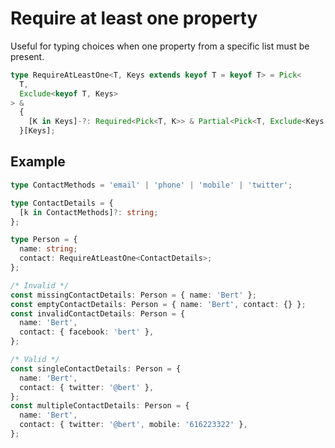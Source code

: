 # Require at least one property

Useful for typing choices when one property from a specific list must be present.

```typescript
type RequireAtLeastOne<T, Keys extends keyof T = keyof T> = Pick<
  T,
  Exclude<keyof T, Keys>
> &
  {
    [K in Keys]-?: Required<Pick<T, K>> & Partial<Pick<T, Exclude<Keys, K>>>;
  }[Keys];
```

## Example

```typescript
type ContactMethods = 'email' | 'phone' | 'mobile' | 'twitter';

type ContactDetails = {
  [k in ContactMethods]?: string;
};

type Person = {
  name: string;
  contact: RequireAtLeastOne<ContactDetails>;
};

/* Invalid */
const missingContactDetails: Person = { name: 'Bert' };
const emptyContactDetails: Person = { name: 'Bert', contact: {} };
const invalidContactDetails: Person = {
  name: 'Bert',
  contact: { facebook: 'bert' },
};

/* Valid */
const singleContactDetails: Person = {
  name: 'Bert',
  contact: { twitter: '@bert' },
};
const multipleContactDetails: Person = {
  name: 'Bert',
  contact: { twitter: '@bert', mobile: '616223322' },
};
```
